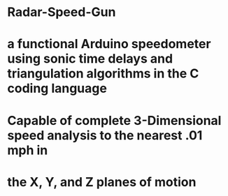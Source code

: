 # Radar-Speed-Gun

# a functional Arduino speedometer using sonic time delays and triangulation algorithms in the C coding language

# Capable of complete 3-Dimensional speed analysis to the nearest .01 mph in
# the X, Y, and Z planes of motion
